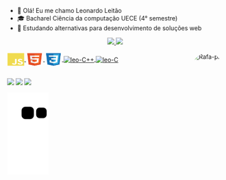 - 👋 Olá! Eu me chamo Leonardo Leitão
- 🎓 Bacharel Ciência da computação UECE (4° semestre)
- 🌱 Estudando alternativas para desenvolvimento de soluções web
 <!--  -->
<div align="center">
  <a href="https://github.com/LeonardoLeitao27">
  <img height="160em" src="https://github-readme-stats.vercel.app/api?username=LeonardoLeitao27&show_icons=true&theme=dark&include_all_commits=true&count_private=true"/>
  <img height="160em" src="https://github-readme-stats.vercel.app/api/top-langs/?username=LeonardoLeitao27&layout=compact&langs_count=7&theme=dark"/>
</div>

 <!-- Div com os icones das linguagens -->
 <div style="display: inline_block"><br>
  <img align="center" alt="Rafa-Js" height="30" width="40" src="https://raw.githubusercontent.com/devicons/devicon/master/icons/javascript/javascript-plain.svg">
  <img align="center" alt="Rafa-HTML" height="30" width="40" src="https://raw.githubusercontent.com/devicons/devicon/master/icons/html5/html5-original.svg">
  <img align="center" alt="Rafa-CSS" height="30" width="40" src="https://raw.githubusercontent.com/devicons/devicon/master/icons/css3/css3-original.svg">
   <img align="center" alt="leo-C++" height="30" width="40" src="https://cdn.jsdelivr.net/gh/devicons/devicon/icons/cplusplus/cplusplus-original.svg">
   <img align="center" alt="leo-C" height="30" width="40" src="https://cdn.jsdelivr.net/gh/devicons/devicon/icons/c/c-original.svg">
    <!-- Icones disponiveis em devicons no google -->
  <img align="right" alt="Rafa-pic" height="150" style="border-radius:50px;" src="https://cdn.discordapp.com/attachments/884580567004356649/946759511811694662/download20220205102043_1.png">
</div>
  
 ##
 
<div> 
  <a href="https://www.instagram.com/_leoleitao_/" target="_blank"><img src="https://img.shields.io/badge/-Instagram-%23E4405F?style=for-the-badge&logo=instagram&logoColor=white" target="_blank"></a>
  <a href = "mailto:leoleitao27@gmail.com"><img src="https://img.shields.io/badge/-Gmail-%23333?style=for-the-badge&logo=gmail&logoColor=white" target="_blank"></a>
  <a href="https://www.linkedin.com/in/leonardo-leit%C3%A3o-ce/" target="_blank"><img src="https://img.shields.io/badge/-LinkedIn-%230077B5?style=for-the-badge&logo=linkedin&logoColor=white" target="_blank"></a> 
 
  ![Snake animation](https://github.com/LeonardoLeitao27/LeonardoLeitao27/blob/output/github-contribution-grid-snake.svg)
 
</div>
